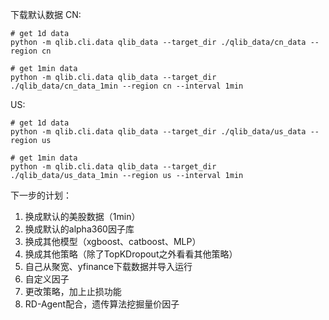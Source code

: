下载默认数据
CN:
```
# get 1d data
python -m qlib.cli.data qlib_data --target_dir ./qlib_data/cn_data --region cn

# get 1min data
python -m qlib.cli.data qlib_data --target_dir ./qlib_data/cn_data_1min --region cn --interval 1min
```
US: 
```
# get 1d data
python -m qlib.cli.data qlib_data --target_dir ./qlib_data/us_data --region us

# get 1min data
python -m qlib.cli.data qlib_data --target_dir ./qlib_data/us_data_1min --region us --interval 1min
```

下一步的计划：
1. 换成默认的美股数据（1min）
2. 换成默认的alpha360因子库
3. 换成其他模型（xgboost、catboost、MLP）
4. 换成其他策略（除了TopKDropout之外看看其他策略）
5. 自己从聚宽、yfinance下载数据并导入运行
6. 自定义因子
7. 更改策略，加上止损功能
8. RD-Agent配合，遗传算法挖掘量价因子